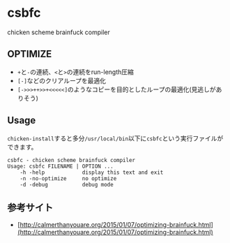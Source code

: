 # csbfc

chicken scheme brainfuck compiler

## OPTIMIZE

* `+`と`-`の連続、`<`と`>`の連続をrun-length圧縮
* `[-]`などのクリアループを最適化
* `[->>>++>>+<<<<<]`のようなコピーを目的としたループの最適化(見逃しがありそう)

## Usage

`chicken-install`すると多分`/usr/local/bin`以下に`csbfc`という実行ファイルができます。

~~~~~{.sh}
csbfc - chicken scheme brainfuck compiler
Usage: csbfc FILENAME | OPTION ...
    -h -help            display this text and exit
    -n -no-optimize     no optimize
    -d -debug           debug mode
~~~~~

## 参考サイト 

* [http://calmerthanyouare.org/2015/01/07/optimizing-brainfuck.html](http://calmerthanyouare.org/2015/01/07/optimizing-brainfuck.html)
